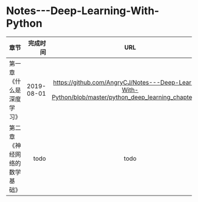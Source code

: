 # Notes---Deep-Learning-With-Python

| 章节 | 完成时间 | URL |
| :-----| ----: | :----: |
| 第一章   《什么是深度学习》| 2019-08-01  | <https://github.com/AngryCJ/Notes---Deep-Learning-With-Python/blob/master/python_deep_learning_chapter1.md> |
| 第二章 《神经网络的数学基础》| todo | todo |
